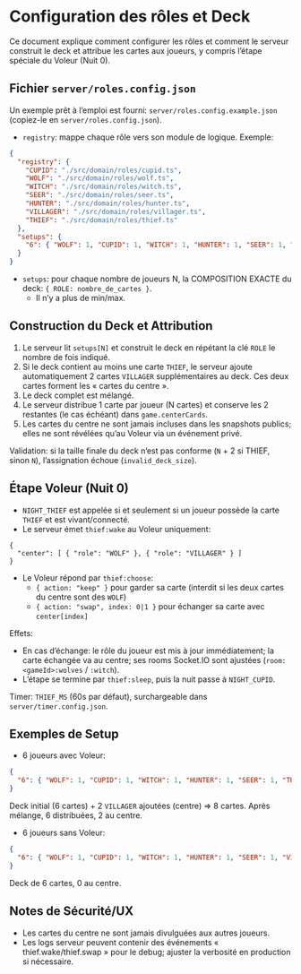 # Configuration des rôles et Deck

Ce document explique comment configurer les rôles et comment le serveur construit le deck et attribue les cartes aux joueurs, y compris l’étape spéciale du Voleur (Nuit 0).

## Fichier `server/roles.config.json`
Un exemple prêt à l’emploi est fourni: `server/roles.config.example.json` (copiez-le en `server/roles.config.json`).

- `registry`: mappe chaque rôle vers son module de logique. Exemple:

```json
{
  "registry": {
    "CUPID": "./src/domain/roles/cupid.ts",
    "WOLF": "./src/domain/roles/wolf.ts",
    "WITCH": "./src/domain/roles/witch.ts",
    "SEER": "./src/domain/roles/seer.ts",
    "HUNTER": "./src/domain/roles/hunter.ts",
    "VILLAGER": "./src/domain/roles/villager.ts",
    "THIEF": "./src/domain/roles/thief.ts"
  },
  "setups": {
    "6": { "WOLF": 1, "CUPID": 1, "WITCH": 1, "HUNTER": 1, "SEER": 1, "THIEF": 1 }
  }
}
```

- `setups`: pour chaque nombre de joueurs N, la COMPOSITION EXACTE du deck: `{ ROLE: nombre_de_cartes }`.
  - Il n’y a plus de min/max.

## Construction du Deck et Attribution

1. Le serveur lit `setups[N]` et construit le deck en répétant la clé `ROLE` le nombre de fois indiqué.
2. Si le deck contient au moins une carte `THIEF`, le serveur ajoute automatiquement 2 cartes `VILLAGER` supplémentaires au deck. Ces deux cartes forment les « cartes du centre ».
3. Le deck complet est mélangé.
4. Le serveur distribue 1 carte par joueur (N cartes) et conserve les 2 restantes (le cas échéant) dans `game.centerCards`.
5. Les cartes du centre ne sont jamais incluses dans les snapshots publics; elles ne sont révélées qu’au Voleur via un événement privé.

Validation: si la taille finale du deck n’est pas conforme (`N` + 2 si THIEF, sinon `N`), l’assignation échoue (`invalid_deck_size`).

## Étape Voleur (Nuit 0)

- `NIGHT_THIEF` est appelée si et seulement si un joueur possède la carte `THIEF` et est vivant/connecté.
- Le serveur émet `thief:wake` au Voleur uniquement:

```jsonc
{
  "center": [ { "role": "WOLF" }, { "role": "VILLAGER" } ]
}
```

- Le Voleur répond par `thief:choose`:
  - `{ action: "keep" }` pour garder sa carte (interdit si les deux cartes du centre sont des `WOLF`)
  - `{ action: "swap", index: 0|1 }` pour échanger sa carte avec `center[index]`

Effets:
- En cas d’échange: le rôle du joueur est mis à jour immédiatement; la carte échangée va au centre; ses rooms Socket.IO sont ajustées (`room:<gameId>:wolves` / `:witch`).
- L’étape se termine par `thief:sleep`, puis la nuit passe à `NIGHT_CUPID`.

Timer: `THIEF_MS` (60s par défaut), surchargeable dans `server/timer.config.json`.

## Exemples de Setup

- 6 joueurs avec Voleur:

```json
{
  "6": { "WOLF": 1, "CUPID": 1, "WITCH": 1, "HUNTER": 1, "SEER": 1, "THIEF": 1 }
}
```

Deck initial (6 cartes) + 2 `VILLAGER` ajoutées (centre) ⇒ 8 cartes. Après mélange, 6 distribuées, 2 au centre.

- 6 joueurs sans Voleur:

```json
{
  "6": { "WOLF": 1, "CUPID": 1, "WITCH": 1, "HUNTER": 1, "SEER": 1, "VILLAGER": 1 }
}
```

Deck de 6 cartes, 0 au centre.

## Notes de Sécurité/UX
- Les cartes du centre ne sont jamais divulguées aux autres joueurs.
- Les logs serveur peuvent contenir des événements « thief.wake/thief.swap » pour le debug; ajuster la verbosité en production si nécessaire.
